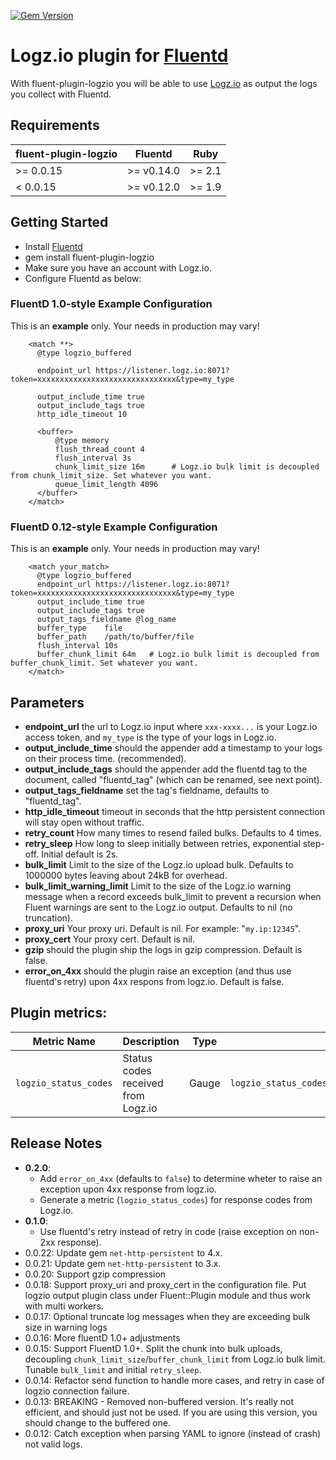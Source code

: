 [![Gem Version](https://badge.fury.io/rb/fluent-plugin-logzio.svg)](https://badge.fury.io/rb/fluent-plugin-logzio)

Logz.io plugin for [Fluentd](http://www.fluentd.org)
=============
With fluent-plugin-logzio you will be able to use [Logz.io](http://logz.io) as output the logs you collect with Fluentd.

## Requirements

| fluent-plugin-logzio      | Fluentd     | Ruby   |
|---------------------------|-------------|--------|
| >= 0.0.15                 | >= v0.14.0  | >= 2.1 |
|  < 0.0.15                 | >= v0.12.0  | >= 1.9 |

## Getting Started
* Install [Fluentd](http://www.fluentd.org/download)
* gem install fluent-plugin-logzio
* Make sure you have an account with Logz.io.
* Configure Fluentd as below:

### FluentD 1.0-style Example Configuration

This is an **example** only. Your needs in production may vary!

```
    <match **>
      @type logzio_buffered

      endpoint_url https://listener.logz.io:8071?token=xxxxxxxxxxxxxxxxxxxxxxxxxxxxxxx&type=my_type

      output_include_time true
      output_include_tags true
      http_idle_timeout 10

      <buffer>
          @type memory
          flush_thread_count 4
          flush_interval 3s
          chunk_limit_size 16m      # Logz.io bulk limit is decoupled from chunk_limit_size. Set whatever you want.
          queue_limit_length 4096
      </buffer>
    </match>
```

### FluentD 0.12-style Example Configuration

This is an **example** only. Your needs in production may vary!

```
    <match your_match>
      @type logzio_buffered
      endpoint_url https://listener.logz.io:8071?token=xxxxxxxxxxxxxxxxxxxxxxxxxxxxxxx&type=my_type
      output_include_time true
      output_include_tags true
      output_tags_fieldname @log_name
      buffer_type    file
      buffer_path    /path/to/buffer/file
      flush_interval 10s
      buffer_chunk_limit 64m   # Logz.io bulk limit is decoupled from buffer_chunk_limit. Set whatever you want.
    </match>
```

## Parameters
* **endpoint_url** the url to Logz.io input where `xxx-xxxx...` is your Logz.io access token, and `my_type` is the type of your logs in Logz.io.
* **output_include_time** should the appender add a timestamp to your logs on their process time. (recommended).
* **output_include_tags** should the appender add the fluentd tag to the document, called "fluentd_tag" (which can be renamed, see next point).
* **output_tags_fieldname** set the tag's fieldname, defaults to "fluentd_tag".
* **http_idle_timeout** timeout in seconds that the http persistent connection will stay open without traffic.
* **retry_count** How many times to resend failed bulks. Defaults to 4 times.
* **retry_sleep** How long to sleep initially between retries, exponential step-off. Initial default is 2s.
* **bulk_limit** Limit to the size of the Logz.io upload bulk. Defaults to 1000000 bytes leaving about 24kB for overhead.
* **bulk_limit_warning_limit** Limit to the size of the Logz.io warning message when a record exceeds bulk_limit to prevent a recursion when Fluent warnings are sent to the Logz.io output.  Defaults to nil (no truncation).
* **proxy_uri** Your proxy uri. Default is nil. For example: "`my.ip:12345`".
* **proxy_cert** Your proxy cert. Default is nil.
* **gzip** should the plugin ship the logs in gzip compression. Default is false.
* **error_on_4xx** should the plugin raise an exception (and thus use fluentd's retry) upon 4xx respons from logz.io. Default is false.


## Plugin metrics:

| Metric Name | Description | Type | Example |
| --- | --- | --- | --- |
| `logzio_status_codes` | Status codes received from Logz.io | Gauge | `logzio_status_codes{type="logzio_buffered",plugin_id="out_logzio",status_code="500"}` |


## Release Notes
- **0.2.0**:
  - Add `error_on_4xx` (defaults to `false`) to determine wheter to raise an exception upon 4xx response from logz.io.
  - Generate a metric (`logzio_status_codes`) for response codes from Logz.io.
- **0.1.0**:
  - Use fluentd's retry instead of retry in code (raise exception on non-2xx response).
- 0.0.22: Update gem `net-http-persistent` to 4.x.
- 0.0.21: Update gem `net-http-persistent` to 3.x.
- 0.0.20: Support gzip compression
- 0.0.18: Support proxy_uri and proxy_cert in the configuration file. Put logzio output plugin class under Fluent::Plugin module and thus work with multi workers.
- 0.0.17: Optional truncate log messages when they are exceeding bulk size in warning logs
- 0.0.16: More fluentD 1.0+ adjustments
- 0.0.15: Support FluentD 1.0+. Split the chunk into bulk uploads, decoupling `chunk_limit_size`/`buffer_chunk_limit` from Logz.io bulk limit. Tunable `bulk_limit` and initial `retry_sleep`.
- 0.0.14: Refactor send function to handle more cases, and retry in case of logzio connection failure.
- 0.0.13: BREAKING - Removed non-buffered version. It's really not efficient, and should just not be used. If you are using this version, you should change to the buffered one.
- 0.0.12: Catch exception when parsing YAML to ignore (instead of crash) not valid logs.
